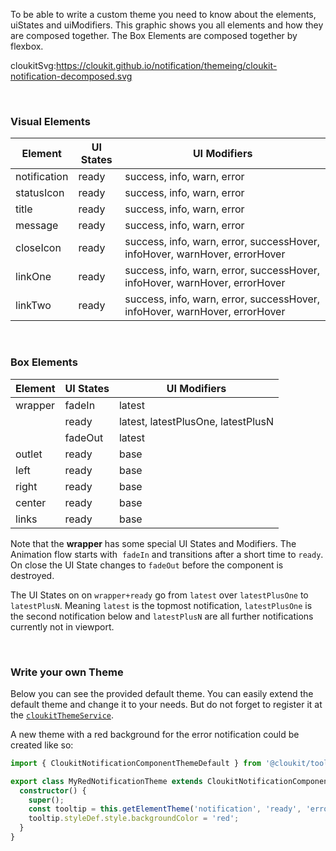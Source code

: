 To be able to write a custom theme you need to know about the elements, uiStates and uiModifiers.
This graphic shows you all elements and how they are composed together. The Box Elements are composed together by flexbox.

cloukitSvg:https://cloukit.github.io/notification/themeing/cloukit-notification-decomposed.svg

&nbsp;

### Visual Elements

| Element | UI States | UI Modifiers |
|---------|----------|-------------|
| notification | ready | success, info, warn, error  |
| statusIcon | ready | success, info, warn, error |
| title | ready | success, info, warn, error |
| message | ready | success, info, warn, error |
| closeIcon | ready | success, info, warn, error, successHover, infoHover, warnHover, errorHover |
| linkOne | ready | success, info, warn, error, successHover, infoHover, warnHover, errorHover |
| linkTwo | ready | success, info, warn, error, successHover, infoHover, warnHover, errorHover |

&nbsp;

### Box Elements

| Element | UI States | UI Modifiers |
|---------|----------|-------------|
| wrapper | fadeIn | latest |
|         | ready | latest, latestPlusOne, latestPlusN  |
|         | fadeOut | latest |
| outlet | ready | base |
| left | ready | base |
| right | ready | base |
| center | ready | base |
| links | ready | base |

Note that the **wrapper** has some special UI States and Modifiers. The Animation flow starts with  `fadeIn` and transitions after a short time to `ready`. On close the UI State changes to `fadeOut` before the component is destroyed.

The UI States on on `wrapper+ready` go from `latest` over `latestPlusOne` to `latestPlusN`. Meaning `latest` is the topmost notification, `latestPlusOne` is the second notification below and `latestPlusN` are all further notifications currently not in viewport.

&nbsp;

### Write your own Theme

Below you can see the provided default theme. You can easily extend the default theme and change it to your needs. But do not forget to register it at the [`cloukitThemeService`](https://cloukit.github.io/#/guide/themeing).

A new theme with a red background for the error notification could be created like so:

```typescript
import { CloukitNotificationComponentThemeDefault } from '@cloukit/tooltip';

export class MyRedNotificationTheme extends CloukitNotificationComponentThemeDefault {
  constructor() {
    super();
    const tooltip = this.getElementTheme('notification', 'ready', 'error');
    tooltip.styleDef.style.backgroundColor = 'red';
  }
}
```
